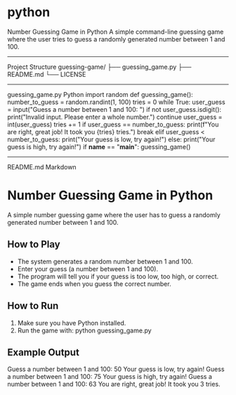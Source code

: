 # python
Number Guessing Game in Python
A simple command-line guessing game where the user tries to guess a randomly generated number between 1 and 100.
________________________________________
Project Structure
guessing-game/
├── guessing_game.py
├── README.md
└── LICENSE
________________________________________
guessing_game.py
Python
import random
def guessing_game():
    number_to_guess = random.randint(1, 100)
    tries = 0
    while True:
        user_guess = input("Guess a number between 1 and 100: ")
        if not user_guess.isdigit():
            print("Invalid input. Please enter a whole number.")
            continue
        user_guess = int(user_guess)
        tries += 1
        if user_guess == number_to_guess:
            print(f"You are right, great job! It took you {tries} tries.")
            break
        elif user_guess < number_to_guess:
            print("Your guess is low, try again!")
        else:
            print("Your guess is high, try again!")
if __name__ == "__main__":
    guessing_game()
________________________________________
README.md
Markdown
# Number Guessing Game in Python
A simple number guessing game where the user has to guess a randomly generated number between 1 and 100.
## How to Play
- The system generates a random number between 1 and 100.
- Enter your guess (a number between 1 and 100).
- The program will tell you if your guess is too low, too high, or correct.
- The game ends when you guess the correct number.
## How to Run
1. Make sure you have Python installed.
2. Run the game with:
python guessing_game.py
## Example Output
Guess a number between 1 and 100: 50
Your guess is low, try again!
Guess a number between 1 and 100: 75
Your guess is high, try again!
Guess a number between 1 and 100: 63
You are right, great job! It took you 3 tries.

